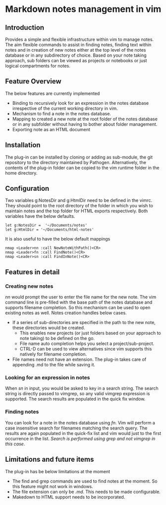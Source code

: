 # Markdown notes management in vim

## Introduction
Provides a simple and flexible infrastructure within vim to manage notes. The
aim flexible commands to assist in finding notes, finding text within notes and
in creation of new notes either at the top level of the notes database or in any
subdirectory of choice. Based on your note taking approach, sub folders can be
viewed as projects or notebooks or just logical compartments for notes.

## Feature Overview
The below features are currently implemented
   * Binding to recursively look for an expression in the notes database irrespective of the current working directory in vim.
   * Mechanism to find a note in the notes database.
   * Mapping to created a new note at the root folder of the notes database or in any subfolder without having to bother about folder management.
   * Exporting note as an HTML document

## Installation
The plug-in can be installed by cloning or adding as sub-module, the git
repository to the directory maintained by Pathogen. Alternatively, the contents
of the plug-in folder can be copied to the vim runtime folder in the home
directory.

## Configuration
Two variables g:NotesDir and g:HtmlDir need to be defined in the vimrc. They
should point to the root directory of the folder in which you wish to maintain
notes and the top folder for HTML exports respectively.  Both variables have the below defaults.

    let g:NotesDir =  '~/Documents/notes'
    let g:HtmlDir = '~/Documents/html-notes'

It is also useful to have the below default mappings

    nmap <Leader>nn :call NewNoteWithPath()<CR> 
    nmap <Leader>fn :call FindNote()<CR>
    nmap <Leader>sn :call FindInNote()<CR>

## Features in detail

### Creating new notes
_<Leader>nn_ would prompt the user to enter the file name for the new note. The
vim command line is pre-filled with the base path of the notes database and
supports filename completion. So this mechanism can be used to open existing
notes as well.  Notes creation handles below cases.
   * If a series of sub-directories are specified in the path to the new note, these directories would be created.
      * This enables new projects (or just folders based on your approach to note taking) to be defined on the go.
      * File name auto completion helps you select a project/sub-project.
      * CTRL-D can be used to view alternatives since vim supports this natively for filename completion.
   * File names need not have an extension.  The plug-in takes care of appending .md to the file while saving it.

### Looking for an expression in notes
When _<Leader>sn_ in input, you would be asked to key in a search string. The
search string is directly passed to vimgrep, so any valid vimgrep expression is
supported.  The search results are populated in the quick fix window.

### Finding notes
You can look for a note in the notes database using _<Leader>fn_. Vim will
perform a case insensitive search for filenames matching the search query. The
results are again populated in the quick-fix list and vim would just to the
first occurrence in the list. _Search is performed using grep and not vimgrep in
this case_.

## Limitations and future items
The plug-in has be below limitations at the moment
   * The find and grep commands are used to find notes at the moment.  So this feature might not work in windows. 
   * The file extension can only be _.md_.  This needs to be made configurable.
   * Makedown to HTML support needs to be incorporated.

